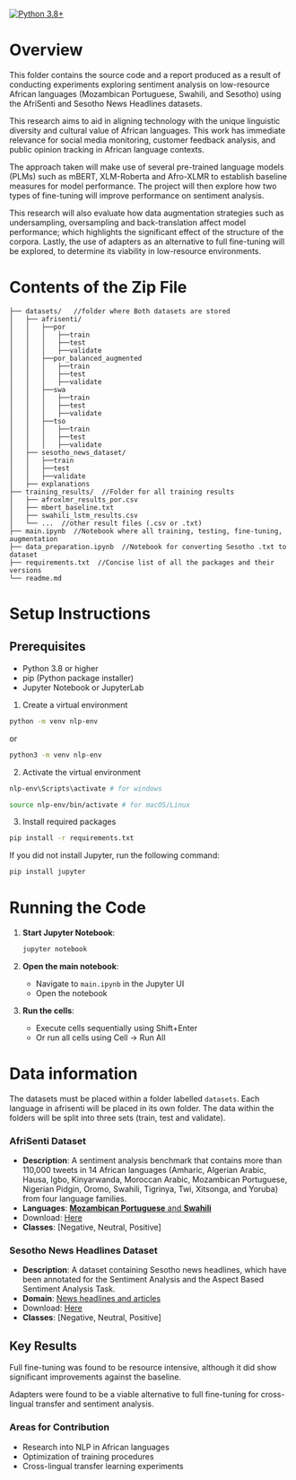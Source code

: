 [![Python 3.8+](https://img.shields.io/badge/python-3.8+-blue.svg)](https://www.python.org/downloads/release/python-380/)

# Overview

This folder contains the source code and a report produced as a result of conducting experiments exploring sentiment analysis on low-resource African languages (Mozambican Portuguese, Swahili, and Sesotho) using the AfriSenti and Sesotho News Headlines datasets.

This research aims to aid in aligning technology with the unique linguistic diversity and cultural value of African languages. This work has immediate relevance for social media monitoring, customer feedback analysis, and public opinion tracking in African language contexts.

The approach taken will make use of several pre-trained language models (PLMs) such as mBERT, XLM-Roberta and Afro-XLMR to establish baseline measures for model performance. The project will then explore how two types of fine-tuning will improve performance on sentiment analysis.

This research will also evaluate how data augmentation strategies such as undersampling, oversampling and back-translation affect model performance; which highlights the significant effect of the structure of the corpora. Lastly, the use of adapters as an alternative to full fine-tuning will be explored, to determine its viability in low-resource environments.

# Contents of the Zip File

```
├── datasets/   //folder where Both datasets are stored
│   ├── afrisenti/
│   │   ├──por
│   │   │   ├──train
│   │   │   ├──test
│   │   │   ├──validate
│   │   ├──por_balanced_augmented
│   │   │   ├──train
│   │   │   ├──test
│   │   │   ├──validate
│   │   ├──swa
│   │   │   ├──train
│   │   │   ├──test
│   │   │   ├──validate
│   │   ├──tso
│   │   │   ├──train
│   │   │   ├──test
│   │   │   ├──validate
│   ├── sesotho_news_dataset/
│   │   ├──train
│   │   ├──test
│   │   ├──validate
│   ├── explanations
├── training_results/  //Folder for all training results
│   ├── afroxlmr_results_por.csv
│   ├── mbert_baseline.txt
│   ├── swahili_lstm_results.csv
│   └── ...  //other result files (.csv or .txt)
├── main.ipynb  //Notebook where all training, testing, fine-tuning, augmentation
├── data_preparation.ipynb  //Notebook for converting Sesotho .txt to dataset
├── requirements.txt  //Concise list of all the packages and their versions
└── readme.md
```

# Setup Instructions

## Prerequisites

-   Python 3.8 or higher
-   pip (Python package installer)
-   Jupyter Notebook or JupyterLab

1. Create a virtual environment

```bash
python -m venv nlp-env
```

or

```bash
python3 -m venv nlp-env
```

2. Activate the virtual environment

```bash
nlp-env\Scripts\activate # for windows

source nlp-env/bin/activate # for macOS/Linux
```

3.  Install required packages

```bash
pip install -r requirements.txt
```

If you did not install Jupyter, run the following command:

```bash
pip install jupyter
```

# Running the Code

1. **Start Jupyter Notebook**:

    ```bash
    jupyter notebook
    ```

2. **Open the main notebook**:

    - Navigate to `main.ipynb` in the Jupyter UI
    - Open the notebook

3. **Run the cells**:
    - Execute cells sequentially using Shift+Enter
    - Or run all cells using Cell → Run All

# Data information

The datasets must be placed within a folder labelled `datasets`. Each language in afrisenti will be placed in its own folder. The data within the folders will be split into three sets (train, test and validate).

### AfriSenti Dataset

-   **Description**: A sentiment analysis benchmark that contains more than 110,000 tweets in 14 African languages (Amharic, Algerian Arabic, Hausa, Igbo, Kinyarwanda, Moroccan Arabic, Mozambican Portuguese, Nigerian Pidgin, Oromo, Swahili, Tigrinya, Twi, Xitsonga, and Yoruba) from four language families.
-   **Languages**: [**Mozambican Portuguese** and **Swahili**](https://github.com/afrisenti-semeval/afrisent-semeval-2023?tab=readme-ov-file#-)
-   Download: [Here](https://github.com/afrisenti-semeval/afrisent-semeval-2023)
-   **Classes**: [Negative, Neutral, Positive]

### Sesotho News Headlines Dataset

-   **Description**: A dataset containing Sesotho news headlines, which have been annotated for the Sentiment Analysis and the Aspect Based Sentiment Analysis Task.
-   **Domain**: [News headlines and articles](https://zenodo.org/records/10531959)
-   Download: [Here](https://zenodo.org/records/10531959)
-   **Classes**: [Negative, Neutral, Positive]

## Key Results

Full fine-tuning was found to be resource intensive, although it did show significant improvements against the baseline.

Adapters were found to be a viable alternative to full fine-tuning for cross-lingual transfer and sentiment analysis.

### Areas for Contribution

-   Research into NLP in African languages
-   Optimization of training procedures
-   Cross-lingual transfer learning experiments
